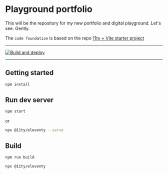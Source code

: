 # Playground portfolio

This will be the repository for my new portfolio and digital playground. Let's see. Gently.

The `code foundation` is based on the repo [11ty + Vite starter project](https://github.com/matthiasott/eleventy-plus-vite)

----

[![Build and deploy](https://github.com/Fupete/danieletabellini/actions/workflows/build-and-deploy.yml/badge.svg?branch=main)](https://github.com/Fupete/danieletabellini/actions/workflows/build-and-deploy.yml)

----

## Getting started

```sh
npm install
```

## Run dev server

```sh
npm start
````

or

```sh
npx @11ty/eleventy --serve
````


## Build

```sh
npm run build
````

```sh
npx @11ty/eleventy
```
